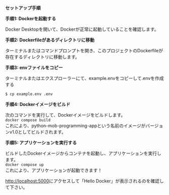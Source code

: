 **セットアップ手順**

**手順1: Dockerを起動する**

Docker Desktopを開いて、Dockerが正常に起動していることを確認します。

**手順2: Dockerfileがあるディレクトリに移動**

ターミナルまたはコマンドプロンプトを開き、このプロジェクトのDockerfileが存在するディレクトリに移動します。

**手順3: envファイルをコピー**

ターミナルまたはエクスプローラーにて、example.envをコピーして.envを作成する

```sh
$ cp example.env .env
```

**手順4: Dockerイメージをビルド**

次のコマンドを実行して、Dockerイメージをビルドします。  
`docker compose build`  
これにより、python-mob-programming-appという名前のイメージがバージョンv1.0としてビルドされます。

**手順5: アプリケーションを実行する**

ビルドしたDockerイメージからコンテナを起動し、アプリケーションを実行します。  
`docker compose up`  
これにより、アプリケーションが起動できます！  

[http://localhost:5000](http://localhost:5000)にアクセスして「Hello Docker」が表示されるのを確認して下さい。
